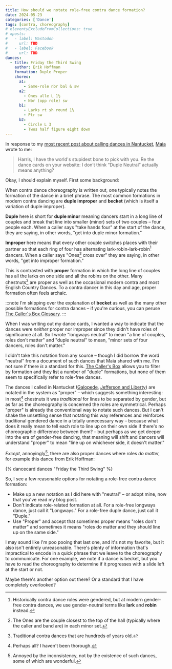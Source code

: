```yaml
---
title: How should we notate role-free contra dance formation?
date: 2024-05-23
categories: ['Dance']
tags: [contra, choreography]
# eleventyExcludeFromCollections: true
# xposts:
#   - label: Mastodon
#     url: TBD
#   - label: Facebook
#     url: TBD
dances:
  - title: Friday the Third Swing
    author: Erik Hoffman
    formation: Duple Proper
    choreo:
      a1:
        - Same-role nbr bal & sw
      a2:
        - Ones alle L 1½
        - Nbr (opp role) sw
      b1:
        - Larks rt sh round 1½
        - Ptr sw
      b2:
        - Circle L 3
        - Twos half figure eight down
---
```


In response to my [most recent post about calling dances in Nantucket][nantucket], [Maia][] wrote to me:

> Harris, I have the world's stupidest bone to pick with you. Re the dance cards on your website: I don’t think “Duple Neutral” actually means anything?

[nantucket]: /2024/05/calling-the-first-dance-in-a-community/
[Maia]: https://contra.maiamccormick.com/

Okay, I should explain myself. First some background:

When contra dance choreography is written out, one typically notes the formation of the dance in a brief phrase. The most common formations in modern contra dancing are **duple improper** and **becket** (which is itself a variation of duple improper).

**Duple** here is short for **duple minor** meaning dancers start in a long line of couples and break that line into smaller (minor) sets of two couples – four people each. When a caller says "take hands four" at the start of the dance, they are saying, in other words, "get into duple minor formation."

**Improper** here means that every other couple switches places with their partner so that each ring of four has alternating lark-robin-lark-robin[^1] dancers. When a caller says "Ones[^2] cross over" they are saying, in other words, "get into improper formation."

This is contrasted with **proper** formation in which the long line of couples has all the larks on one side and all the robins on the other. Many chestnuts[^3] are proper as well as the occasional modern contra and most English Country Dances. To a contra dancer in this day and age, proper formation often feels archaic.

:::note
I'm skipping over the explanation of **becket** as well as the many other possible formations for contra dances – if you're curious, you can peruse [The Caller's Box Glossary][glossary].
:::

[glossary]: https://www.ibiblio.org/contradance/thecallersbox/Glossary.htm#formations

When I was writing out my dance cards, I wanted a way to indicate that the dances were *neither* proper nor improper since they didn't have roles of significance at all. So I wrote "longways neutral" to mean "a line of couples, roles don't matter" and "duple neutral" to mean, "minor sets of four dancers, roles don't matter."

I didn't take this notation from any source – though I did borrow the word "neutral" from a document of such dances that Maia shared with me. I'm not sure if there *is* a standard for this. [The Caller's Box][callersbox] allows you to filter by formation and they list a number of "duple" formations, but none of them seem to specifically refer to role-free dances.

[callersbox]: https://www.ibiblio.org/contradance/thecallersbox/

The dances I called in Nantucket ([Galopede][], [Jefferson and Liberty][]) are notated in the system as "proper" – which suggests something interesting: in most[^4] chestnuts it was *traditional* for lines to be separated by gender, but as far as the choreography is concerned the roles are symmetrical. Perhaps "proper" is already the conventional way to notate such dances. But I can't shake the unsettling sense that notating this way references and reinforces traditional gendered dance in a totally unnecessary way – because what does it really mean to tell each role to line up on their own side if there's no choreographic difference between them? – but perhaps as we get deeper into the era of gender-free dancing, that meaning will shift and dancers will understand "proper" to mean "line up on whichever side, it doesn't matter."

[Jefferson and Liberty]: https://www.ibiblio.org/contradance/thecallersbox/dance.php?id=3461
[Galopede]: https://www.ibiblio.org/contradance/thecallersbox/dance.php?id=4677

*Except*, annoyingly[^5], there are also proper dances where roles *do matter,* for example this dance from Erik Hoffman:

{% dancecard dances "Friday the Third Swing" %}

So, I see a few reasonable options for notating a role-free contra dance formation:

* Make up a new notation as I did here with "neutral" – or adopt mine, now that you've read my blog post.
* Don't indicate role-related formation at all. For a role-free longways dance, just call it "Longways." For a role-free duple dance, just call it "Duple."
* Use "Proper" and accept that sometimes proper means "roles don't matter" and sometimes it means "roles do matter and they should line up on the same side."

I may sound like I'm poo pooing that last one, and it's not my favorite, but it also isn't entirely unreasonable. There's plenty of information that's impractical to encode in a quick phrase that we leave to the choreography to communicate. For one example, we note if a dance is becket, but you have to read the choreography to determine if it progresses with a slide left at the start or not.

Maybe there's another option out there? Or a standard that I have completely overlooked?

[^1]: Historically contra dance roles were gendered, but at modern gender-free contra dances, we use gender-neutral terms like **lark** and **robin** instead.
[^2]: The Ones are the couple closest to the top of the hall (typically where the caller and band are) in each minor set.
[^3]: Traditional contra dances that are hundreds of years old.
[^4]: Perhaps all? I haven't been thorough.
[^5]: Annoyed by the inconsistency, not by the existence of such dances, some of which are wonderful.
